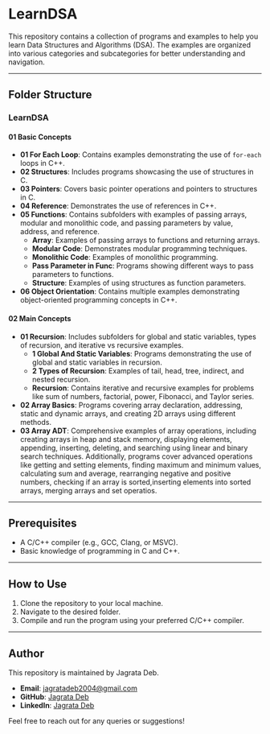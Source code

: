 # LearnDSA

This repository contains a collection of programs and examples to help you learn Data Structures and Algorithms (DSA). The examples are organized into various categories and subcategories for better understanding and navigation.

---

## Folder Structure

### LearnDSA

#### 01 Basic Concepts
- **01 For Each Loop**: Contains examples demonstrating the use of `for-each` loops in C++.
- **02 Structures**: Includes programs showcasing the use of structures in C.
- **03 Pointers**: Covers basic pointer operations and pointers to structures in C.
- **04 Reference**: Demonstrates the use of references in C++.
- **05 Functions**: Contains subfolders with examples of passing arrays, modular and monolithic code, and passing parameters by value, address, and reference.
  - **Array**: Examples of passing arrays to functions and returning arrays.
  - **Modular Code**: Demonstrates modular programming techniques.
  - **Monolithic Code**: Examples of monolithic programming.
  - **Pass Parameter in Func**: Programs showing different ways to pass parameters to functions.
  - **Structure**: Examples of using structures as function parameters.
- **06 Object Orientation**: Contains multiple examples demonstrating object-oriented programming concepts in C++.

#### 02 Main Concepts
- **01 Recursion**: Includes subfolders for global and static variables, types of recursion, and iterative vs recursive examples.
  - **1 Global And Static Variables**: Programs demonstrating the use of global and static variables in recursion.
  - **2 Types of Recursion**: Examples of tail, head, tree, indirect, and nested recursion.
  - **Recursion**: Contains iterative and recursive examples for problems like sum of numbers, factorial, power, Fibonacci, and Taylor series.
- **02 Array Basics**: Programs covering array declaration, addressing, static and dynamic arrays, and creating 2D arrays using different methods.
- **03 Array ADT**: Comprehensive examples of array operations, including creating arrays in heap and stack memory, displaying elements, appending, inserting, deleting, and searching using linear and binary search techniques. Additionally, programs cover advanced operations like getting and setting elements, finding maximum and minimum values, calculating sum and average, rearranging negative and positive numbers, checking if an array is sorted,inserting elements into sorted arrays, merging arrays and set operatios.

---

## Prerequisites

- A C/C++ compiler (e.g., GCC, Clang, or MSVC).
- Basic knowledge of programming in C and C++.

---

## How to Use

1. Clone the repository to your local machine.
2. Navigate to the desired folder.
3. Compile and run the program using your preferred C/C++ compiler.

---

## Author

This repository is maintained by Jagrata Deb.

- **Email**: jagratadeb2004@gmail.com
- **GitHub**: [Jagrata Deb](https://github.com/jagratadeb)
- **LinkedIn**: [Jagrata Deb](https://www.linkedin.com/in/jagratadeb/)

Feel free to reach out for any queries or suggestions!


